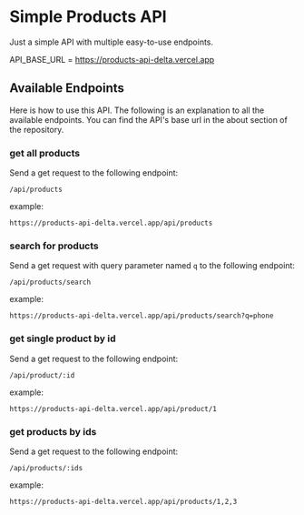 # Simple Products API

Just a simple API with multiple easy-to-use endpoints.

API_BASE_URL = https://products-api-delta.vercel.app

## Available Endpoints

Here is how to use this API. The following is an explanation to all the available endpoints. You can find the API's base url in the about section of the repository.

### get all products

Send a get request to the following endpoint:

```
/api/products
```

example:

```
https://products-api-delta.vercel.app/api/products
```

### search for products

Send a get request with query parameter named `q` to the following endpoint:

```
/api/products/search
```

example:

```
https://products-api-delta.vercel.app/api/products/search?q=phone
```

### get single product by id

Send a get request to the following endpoint:

```
/api/product/:id
```

example:

```
https://products-api-delta.vercel.app/api/product/1
```

### get products by ids

Send a get request to the following endpoint:

```
/api/products/:ids
```

example:

```
https://products-api-delta.vercel.app/api/products/1,2,3
```
